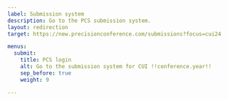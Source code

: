 ```yaml
---
label: Submission system
description: Go to the PCS submission system.
layout: redirection
target: https://new.precisionconference.com/submissions?focus=cui24

menus:
  submit:
    title: PCS login
    alt: Go to the submission system for CUI !!conference.year!!
    sep_before: true
    weight: 9

---
```

